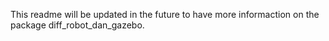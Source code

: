 This readme will be updated in the future to have more informaction on the package diff_robot_dan_gazebo.